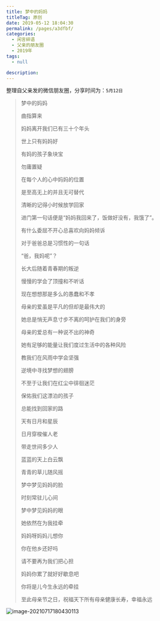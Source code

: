 ```yaml
---
title: 梦中的妈妈
titleTag: 原创
date: 2019-05-12 18:04:30
permalink: /pages/a3dfbf/
categories: 
  - 闲言碎语
  - 父亲的朋友圈
  - 2019年
tags: 
  - null

description: 
---
```

整理自父亲发的微信朋友圈，分享时间为：`5月12日`



> 梦中的妈妈
>
> 
>
> 曲指算来
>
> 妈妈离开我们已有三十个年头
>
> 世上只有妈妈好
>
> 有妈的孩子象块宝
>
> 勿庸置疑
>
> 在每个人的心中妈妈的位置
>
> 是至高无上的并且无可替代
>
> 清晰的记得小时候放学回家
>
> 进门第一句话便是“妈妈我回来了，饭做好没有，我饿了”。
>
> 有什么委屈不开心总喜欢向妈妈倾诉
>
> 对于爸爸总是习惯性的一句话
>
> “爸，我妈呢”？
>
> 长大后随着青春期的叛逆
>
> 慢慢的学会了顶撞和不听话
>
> 现在想想那是多么的愚蠢和不孝
>
> 
>
> 
>
> 母亲的爱虽是平凡的但却是最伟大的
>
> 她总是悄无声息寸步不离的呵护在我们的身旁
>
> 母亲的爱总有一种说不出的神奇
>
> 她有足够的能量让我们度过生活中的各种风险
>
> 教我们在风雨中学会坚强
>
> 逆境中寻找梦想的翅膀
>
> 不至于让我们在红尘中徘徊迷茫
>
> 保佑我们这漂泊的孩子
>
> 总能找到回家的路
>
> 
>
> 
>
> 天有日月和星辰
>
> 日月穿梭催人老
>
> 带走世间多少人
>
> 蓝蓝的天上白云飘
>
> 青青的草儿随风摇
>
> 梦中梦见妈妈的脸
>
> 时刻常驻儿心间
>
> 梦中梦见妈妈的眼
>
> 她依然在为我挂牵
>
> 妈妈呀妈妈儿想你
>
> 你在他乡还好吗
>
> 请不要再为我们把心担
>
> 妈妈你累了就好好歇息吧
>
> 你将是儿今生永远的牵挂
>
> 
>
> 
>
> 至此母亲节之日，祝福天下所有母亲健康长寿，幸福永远

![image-20210717180430113](http://t.eryajf.net/imgs/2021/09/474346c8183d4433.jpg)